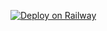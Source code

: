 [![Deploy on Railway](https://railway.app/button.svg)](https://railway.app/new/template?template=https%3A%2F%2Fgithub.com%2FVixiaID%2Fmur&plugins=redis&envs=ENV_DOMAIN%2CENV_TTL%2CPORT&ENV_DOMAINDesc=Your+domain.&ENV_TTLDesc=Short+link+validity+period+%28day%29&PORTDesc=DO+NOT+CHANGE&ENV_TTLDefault=180&PORTDefault=80)
